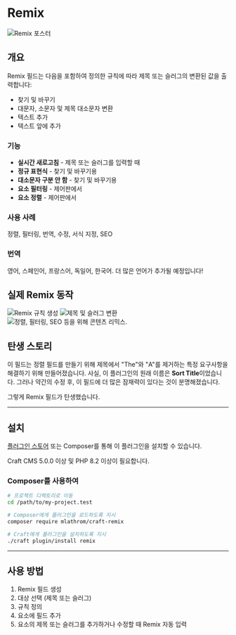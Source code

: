# Remix

![Remix 포스터](https://mlathrom-storage-00.sfo3.cdn.digitaloceanspaces.com/github/mlathrom/craft-remix/remix-00-poster.jpg?v1)

## 개요

Remix 필드는 다음을 포함하여 정의한 규칙에 따라 제목 또는 슬러그의 변환된 값을 출력합니다:

 - 찾기 및 바꾸기
 - 대문자, 소문자 및 제목 대소문자 변환
 - 텍스트 추가
 - 텍스트 앞에 추가

### 기능
 - **실시간 새로고침** - 제목 또는 슬러그를 입력할 때
 - **정규 표현식** - 찾기 및 바꾸기용
 - **대소문자 구분 안 함** - 찾기 및 바꾸기용
 - **요소 필터링** - 제어판에서
 - **요소 정렬** - 제어판에서

### 사용 사례
정렬, 필터링, 번역, 수정, 서식 지정, SEO

### 번역
영어, 스페인어, 프랑스어, 독일어, 한국어. 더 많은 언어가 추가될 예정입니다!

## 실제 Remix 동작
![Remix 규칙 생성](https://mlathrom-storage-00.sfo3.cdn.digitaloceanspaces.com/github/mlathrom/craft-remix/remix-01-create-rules.jpg?v1)
![제목 및 슬러그 변환](https://mlathrom-storage-00.sfo3.cdn.digitaloceanspaces.com/github/mlathrom/craft-remix/remix-02-transform.jpg?v1)
![정렬, 필터링, SEO 등을 위해 콘텐츠 리믹스.](https://mlathrom-storage-00.sfo3.cdn.digitaloceanspaces.com/github/mlathrom/craft-remix/remix-03-remix-content.jpg?v2)

## 탄생 스토리
이 필드는 정렬 필드를 만들기 위해 제목에서 "The"와 "A"를 제거하는 특정 요구사항을 해결하기 위해 만들어졌습니다. 사실, 이 플러그인의 원래 이름은 **Sort Title**이었습니다. 그러나 약간의 수정 후, 이 필드에 더 많은 잠재력이 있다는 것이 분명해졌습니다.

그렇게 Remix 필드가 탄생했습니다.

---

## 설치

[플러그인 스토어](https://plugins.craftcms.com/remix) 또는 Composer를 통해 이 플러그인을 설치할 수 있습니다.

Craft CMS 5.0.0 이상 및 PHP 8.2 이상이 필요합니다.

### Composer를 사용하여

```bash
# 프로젝트 디렉토리로 이동
cd /path/to/my-project.test

# Composer에게 플러그인을 로드하도록 지시
composer require mlathrom/craft-remix

# Craft에게 플러그인을 설치하도록 지시
./craft plugin/install remix
```

---

## 사용 방법
1. Remix 필드 생성
2. 대상 선택 (제목 또는 슬러그)
3. 규칙 정의
4. 요소에 필드 추가
5. 요소의 제목 또는 슬러그를 추가하거나 수정할 때 Remix 자동 입력